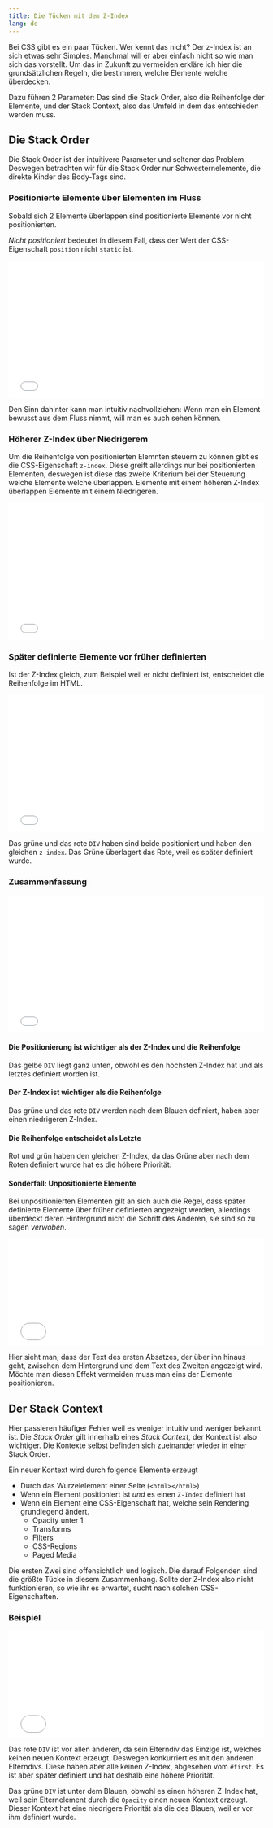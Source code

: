 ```yaml
---
title: Die Tücken mit dem Z-Index
lang: de
---
```


Bei CSS gibt es ein paar Tücken. Wer kennt das nicht? Der z-Index ist an sich etwas sehr Simples. Manchmal will er aber einfach nicht so wie man sich das vorstellt. Um das in Zukunft zu vermeiden erkläre ich hier die grundsätzlichen Regeln, die bestimmen, welche Elemente welche überdecken.

Dazu führen 2 Parameter: Das sind die Stack Order, also die Reihenfolge der Elemente, und der Stack Context, also das Umfeld in dem das entschieden werden muss.

## Die Stack Order

Die Stack Order ist der intuitivere Parameter und seltener das Problem. Deswegen betrachten wir für die Stack Order nur Schwesternelemente, die direkte Kinder des Body-Tags sind.

### Positionierte Elemente über Elementen im Fluss

Sobald sich 2 Elemente überlappen sind positionierte Elemente vor nicht positionierten. 

*Nicht positioniert* bedeutet in diesem Fall, dass der Wert der CSS-Eigenschaft `position` nicht `static` ist. 

<iframe width="100%" height="270" src="//jsfiddle.net/fvosberg/983w12gg/1/embedded/result,html,css/" allowfullscreen="allowfullscreen" frameborder="0"></iframe>

Den Sinn dahinter kann man intuitiv nachvollziehen: Wenn man ein Element bewusst aus dem Fluss nimmt, will man es auch sehen können.

### Höherer Z-Index über Niedrigerem

Um die Reihenfolge von positionierten Elemnten steuern zu können gibt es die CSS-Eigenschaft `z-index`. Diese greift allerdings nur bei positionierten Elementen, deswegen ist diese das zweite Kriterium bei der Steuerung welche Elemente welche überlappen. Elemente mit einem höheren Z-Index überlappen Elemente mit einem Niedrigeren.

<iframe width="100%" height="270" src="//jsfiddle.net/fvosberg/983w12gg/2/embedded/result,html,css/" allowfullscreen="allowfullscreen" frameborder="0"></iframe>

### Später definierte Elemente vor früher definierten

Ist der Z-Index gleich, zum Beispiel weil er nicht definiert ist, entscheidet die Reihenfolge im HTML.

<iframe width="100%" height="270" src="//jsfiddle.net/fvosberg/983w12gg/3/embedded/result,html,css/" allowfullscreen="allowfullscreen" frameborder="0"></iframe>

Das grüne und das rote `DIV` haben sind beide positioniert und haben den gleichen `z-index`. Das Grüne überlagert das Rote, weil es später definiert wurde. 

### Zusammenfassung

<iframe width="100%" height="270" src="//jsfiddle.net/fvosberg/983w12gg/5/embedded/result,html,css/" allowfullscreen="allowfullscreen" frameborder="0"></iframe>

#### Die Positionierung ist wichtiger als der Z-Index und die Reihenfolge

Das gelbe `DIV` liegt ganz unten, obwohl es den höchsten Z-Index hat und als letztes definiert worden ist.

#### Der Z-Index ist wichtiger als die Reihenfolge

Das grüne und das rote `DIV` werden nach dem Blauen definiert, haben aber einen niedrigeren Z-Index.

#### Die Reihenfolge entscheidet als Letzte

Rot und grün haben den gleichen Z-Index, da das Grüne aber nach dem Roten definiert wurde hat es die höhere Priorität.

#### Sonderfall: Unpositionierte Elemente

Bei unpositionierten Elementen gilt an sich auch die Regel, dass später definierte Elemente über früher definierten angezeigt werden, allerdings überdeckt deren Hintergrund nicht die Schrift des Anderen, sie sind so zu sagen *verwoben*.

<iframe width="100%" height="210" src="//jsfiddle.net/fvosberg/2erg45fd/2/embedded/result,html,css/" allowfullscreen="allowfullscreen" frameborder="0"></iframe>

Hier sieht man, dass der Text des ersten Absatzes, der über ihn hinaus geht, zwischen dem Hintergrund und dem Text des Zweiten angezeigt wird. Möchte man diesen Effekt vermeiden muss man eins der Elemente positionieren. 

## Der Stack Context

Hier passieren häufiger Fehler weil es weniger intuitiv und weniger bekannt ist. Die *Stack Order* gilt innerhalb eines *Stack Context*, der Kontext ist also wichtiger. Die Kontexte selbst befinden sich zueinander wieder in einer Stack Order. 

Ein neuer Kontext wird durch folgende Elemente erzeugt

* Durch das Wurzelelement einer Seite (`<html></html>`)
* Wenn ein Element positioniert ist *und* es einen `Z-Index` definiert hat
* Wenn ein Element eine CSS-Eigenschaft hat, welche sein Rendering grundlegend ändert.
    * Opacity unter 1
    * Transforms
    * Filters
    * CSS-Regions
    * Paged Media

Die ersten Zwei sind offensichtlich und logisch. Die darauf Folgenden sind die größte Tücke in diesem Zusammenhang. Sollte der Z-Index also nicht funktionieren, so wie ihr es erwartet, sucht nach solchen CSS-Eigenschaften.

### Beispiel

<iframe width="100%" height="210" src="//jsfiddle.net/fvosberg/c4gbLo07/embedded/result,html,css/" allowfullscreen="allowfullscreen" frameborder="0"></iframe>

Das rote `DIV` ist vor allen anderen, da sein Elterndiv das Einzige ist, welches keinen neuen Kontext erzeugt. Deswegen konkurriert es mit den anderen Elterndivs. Diese haben aber alle keinen Z-Index, abgesehen vom `#first`. Es ist aber später definiert und hat deshalb eine höhere Priorität.

Das grüne `DIV` ist unter dem Blauen, obwohl es einen höheren Z-Index hat, weil sein Elternelement durch die `Opacity` einen neuen Kontext erzeugt. Dieser Kontext hat eine niedrigere Priorität als die des Blauen, weil er vor ihm definiert wurde.
